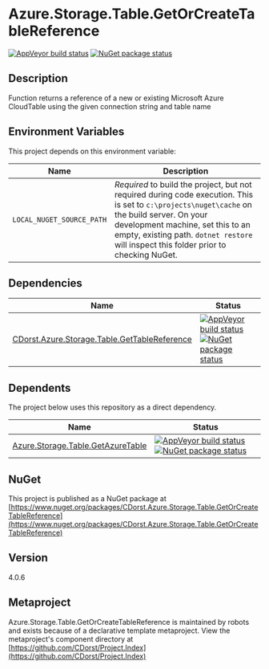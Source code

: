 # Azure.Storage.Table.GetOrCreateTableReference

[![AppVeyor build status](https://img.shields.io/appveyor/ci/cdorst/azure-storage-table-getorcreatetablereference.svg?label=AppVeyor&style=for-the-badge)](https://ci.appveyor.com/project/cdorst/azure-storage-table-getorcreatetablereference)
[![NuGet package status](https://img.shields.io/nuget/v/CDorst.Azure.Storage.Table.GetOrCreateTableReference.svg?label=NuGet&style=for-the-badge)](https://www.nuget.org/packages/CDorst.Azure.Storage.Table.GetOrCreateTableReference)

## Description

Function returns a reference of a new or existing Microsoft Azure CloudTable using the given connection string and table name

## Environment Variables

This project depends on this environment variable:

Name | Description
---- | -----------
`LOCAL_NUGET_SOURCE_PATH` | *Required* to build the project, but not required during code execution. This is set to `c:\projects\nuget\cache` on the build server. On your development machine, set this to an empty, existing path. `dotnet restore` will inspect this folder prior to checking NuGet.

## Dependencies

Name | Status
---- | ------
[CDorst.Azure.Storage.Table.GetTableReference](https://github.com/CDorst/Azure.Storage.Table.GetTableReference) | [![AppVeyor build status](https://img.shields.io/appveyor/ci/cdorst/azure-storage-table-gettablereference.svg?label=AppVeyor&style=flat-square)](https://ci.appveyor.com/project/cdorst/azure-storage-table-gettablereference) [![NuGet package status](https://img.shields.io/nuget/v/CDorst.Azure.Storage.Table.GetTableReference.svg?label=NuGet&style=flat-square)](https://www.nuget.org/packages/CDorst.Azure.Storage.Table.GetTableReference)

## Dependents

The project below uses this repository as a direct dependency.

Name | Status
---- | ------
[Azure.Storage.Table.GetAzureTable](https://github.com/CDorst./Azure.Storage.Table.GetAzureTable) | [![AppVeyor build status](https://img.shields.io/appveyor/ci/cdorst./azure-storage-table-getazuretable.svg?label=AppVeyor&style=flat-square)](https://ci.appveyor.com/project/cdorst./azure-storage-table-getazuretable) [![NuGet package status](https://img.shields.io/nuget/v/CDorst..Azure.Storage.Table.GetAzureTable.svg?label=NuGet&style=flat-square)](https://www.nuget.org/packages/CDorst..Azure.Storage.Table.GetAzureTable)

## NuGet


This project is published as a NuGet package at [https://www.nuget.org/packages/CDorst.Azure.Storage.Table.GetOrCreateTableReference](https://www.nuget.org/packages/CDorst.Azure.Storage.Table.GetOrCreateTableReference)

## Version

4.0.6

## Metaproject

Azure.Storage.Table.GetOrCreateTableReference is maintained by robots and exists because of a declarative template metaproject. View the metaproject's component directory at [https://github.com/CDorst/Project.Index](https://github.com/CDorst/Project.Index)

